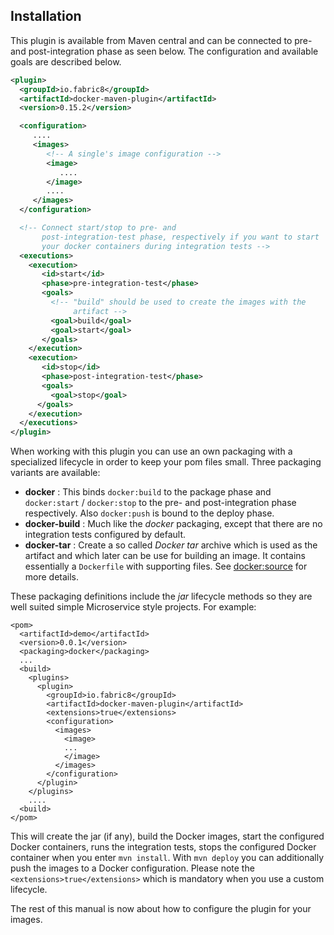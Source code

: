 ## Installation

This plugin is available from Maven central and can be connected to
pre- and post-integration phase as seen below. The configuration and
available goals are described below. 

````xml
<plugin>
  <groupId>io.fabric8</groupId>
  <artifactId>docker-maven-plugin</artifactId>
  <version>0.15.2</version>

  <configuration>
     ....
     <images>
        <!-- A single's image configuration -->
        <image>
           ....
        </image>
        ....
     </images>
  </configuration>

  <!-- Connect start/stop to pre- and
       post-integration-test phase, respectively if you want to start
       your docker containers during integration tests -->
  <executions>
    <execution>
       <id>start</id>
       <phase>pre-integration-test</phase>
       <goals>
         <!-- "build" should be used to create the images with the
              artifact --> 
         <goal>build</goal>
         <goal>start</goal>
       </goals>
    </execution>
    <execution>
       <id>stop</id>
       <phase>post-integration-test</phase>
       <goals>
         <goal>stop</goal>
      </goals>
    </execution>
  </executions>
</plugin>
````

When working with this plugin you can use an own packaging with a specialized lifecycle in order to keep your pom files small. Three packaging variants are available:
  
* **docker** : This binds `docker:build` to the package phase and `docker:start` / `docker:stop` to the pre- and post-integration phase respectively. Also `docker:push` is bound to the deploy phase.
* **docker-build** : Much like the *docker* packaging, except that there are no integration tests configured by default.
* **docker-tar** : Create a so called *Docker tar* archive which is used as the artifact and which later can be use for building an image. It contains essentially a `Dockerfile` with supporting files. See [docker:source](docker-source) for more details. 

These packaging definitions include the *jar* lifecycle methods so they are well suited simple Microservice style projects.
For example:

```
<pom>
  <artifactId>demo</artifactId>
  <version>0.0.1</version>
  <packaging>docker</packaging>
  ...
  <build>
    <plugins>
      <plugin>
        <groupId>io.fabric8</groupId>
        <artifactId>docker-maven-plugin</artifactId>
        <extensions>true</extensions>
        <configuration>
          <images>
            <image>
            ...
            </image>
          </images>
        </configuration>
      </plugin>
    </plugins>
    ....
  <build>
</pom>
```

This will create the jar (if any), build the Docker images, start the configured Docker containers, runs the integration tests, stops the configured Docker container when you enter `mvn install`. With `mvn deploy` you can additionally push the images to a Docker configuration. Please note the `<extensions>true</extensions>` which is mandatory when you use a custom lifecycle.

The rest of this manual is now about how to configure the plugin for your images.
